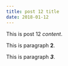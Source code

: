 ```yaml
---
title: post 12 title
date: 2018-01-12
---
```

This is post 12 *content*.

This is paragraph **2**.

This is paragraph ***3***.
